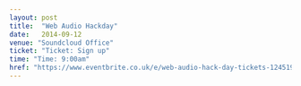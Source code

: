 ```yaml
---
layout: post
title:  "Web Audio Hackday"
date:   2014-09-12
venue: "Soundcloud Office"
ticket: "Ticket: Sign up"
time: "Time: 9:00am"
href: "https://www.eventbrite.co.uk/e/web-audio-hack-day-tickets-12451959145"
---
```

